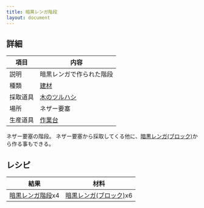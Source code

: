 ```yaml
---
title: 暗黒レンガ階段
layout: document
---
```

## 詳細

|項目|内容|
|---|---|
|説明|暗黒レンガで作られた階段|
|種類|[建材](建材)|
|採取道具|[木のツルハシ](木のツルハシ)|
|場所|ネザー要塞|
|生産道具|[作業台](作業台)|

ネザー要塞の階段。
ネザー要塞から採取してくる他に、[暗黒レンガ(ブロック)](暗黒レンガ(ブロック))から作る事もできる。

## レシピ

|結果|材料|
|---|---|
|[暗黒レンガ階段](暗黒レンガ階段)x4|[暗黒レンガ(ブロック)](暗黒レンガ(ブロック))x6|

